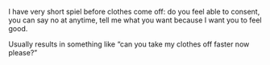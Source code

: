  I have very short spiel before clothes come off: do you feel able to consent, you can say no at anytime, tell me what you want because I want you to feel good. 

Usually results in something like “can you take my clothes off faster now please?” 